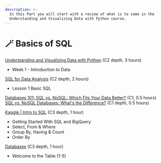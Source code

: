 ```yaml
---
description: >-
  In this Part you will start with a review of what is to come in the
  Understanding and Visualizing Data with Python course.
---
```


# 🪄 Basics of SQL

[Understanding and Visualizing Data with Python](https://www.coursera.org/learn/understanding-visualization-data) (C2 depth, 3 hours)

* Week 1 - Introduction to Data

[SQL for Data Analysis](https://www.udacity.com/course/sql-for-data-analysis--ud198) (C2 depth, 2 hours)

* Lesson 1 Basic SQL

[Databases 101: SQL vs. NoSQL: Which Fits Your Data Better?](https://towardsdatascience.com/databases-101-sql-vs-nosql-which-fits-your-data-better-45e744981351) (C1, 0.5 hours) [SQL vs. NoSQL Databases: What's the Difference?](https://www.ibm.com/cloud/blog/sql-vs-nosql/) (C1 depth, 0.5 hours)

[Kaggle | Intro to SQL](https://www.kaggle.com/learn/intro-to-sql) (C3 depth, 1 hour)

* Getting Started With SQL and BigQuery
* Select, From & Where
* Group By, Having & Count
* Order By

[Databases](https://app.codesignal.com/arcade/db) (C3 depth, 1 hour)

* Welcome to the Table (1-5)
